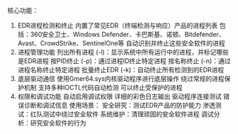 核心功能：
1. EDR进程检测和终止
内置了常见EDR（终端检测与响应）产品的进程列表
包括：360安全卫士、Windows Defender、卡巴斯基、诺顿、Bitdefender、Avast、CrowdStrike、SentinelOne等
自动识别并终止这些安全软件的进程
2. 进程管理功能
列出所有进程 (-l)：显示系统中所有运行中的进程，并标记哪些是EDR进程
按PID终止 (-p)：通过进程ID终止特定进程
按名称终止 (-n)：通过进程名称终止特定进程
批量终止EDR (-k)：自动终止所有检测到的EDR进程
3. 底层驱动通信
使用Gmer64.sys内核驱动程序进行底层操作
绕过常规的进程保护机制
支持多种IOCTL代码自动检测
可以终止受保护的进程
4. 权限和调试功能
自动启用调试权限
详细的彩色日志输出
驱动程序连接测试
错误诊断和调试信息
使用场景：
安全研究：测试EDR产品的防护能力
渗透测试：红队测试中绕过安全软件
系统维护：清理顽固的安全软件进程
调试分析：研究安全软件的行为